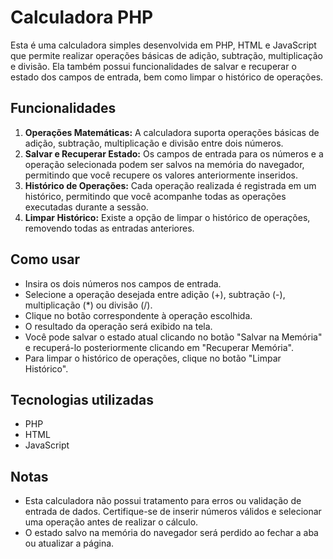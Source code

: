 # Calculadora PHP

Esta é uma calculadora simples desenvolvida em PHP, HTML e JavaScript que permite realizar operações básicas de adição, subtração, multiplicação e divisão. Ela também possui funcionalidades de salvar e recuperar o estado dos campos de entrada, bem como limpar o histórico de operações.

## Funcionalidades

1. **Operações Matemáticas:** A calculadora suporta operações básicas de adição, subtração, multiplicação e divisão entre dois números.
2. **Salvar e Recuperar Estado:** Os campos de entrada para os números e a operação selecionada podem ser salvos na memória do navegador, permitindo que você recupere os valores anteriormente inseridos.
3. **Histórico de Operações:** Cada operação realizada é registrada em um histórico, permitindo que você acompanhe todas as operações executadas durante a sessão.
4. **Limpar Histórico:** Existe a opção de limpar o histórico de operações, removendo todas as entradas anteriores.

## Como usar

- Insira os dois números nos campos de entrada.
- Selecione a operação desejada entre adição (+), subtração (-), multiplicação (*) ou divisão (/).
- Clique no botão correspondente à operação escolhida.
- O resultado da operação será exibido na tela.
- Você pode salvar o estado atual clicando no botão "Salvar na Memória" e recuperá-lo posteriormente clicando em "Recuperar Memória".
- Para limpar o histórico de operações, clique no botão "Limpar Histórico".

## Tecnologias utilizadas

- PHP
- HTML
- JavaScript

## Notas

- Esta calculadora não possui tratamento para erros ou validação de entrada de dados. Certifique-se de inserir números válidos e selecionar uma operação antes de realizar o cálculo.
- O estado salvo na memória do navegador será perdido ao fechar a aba ou atualizar a página.
